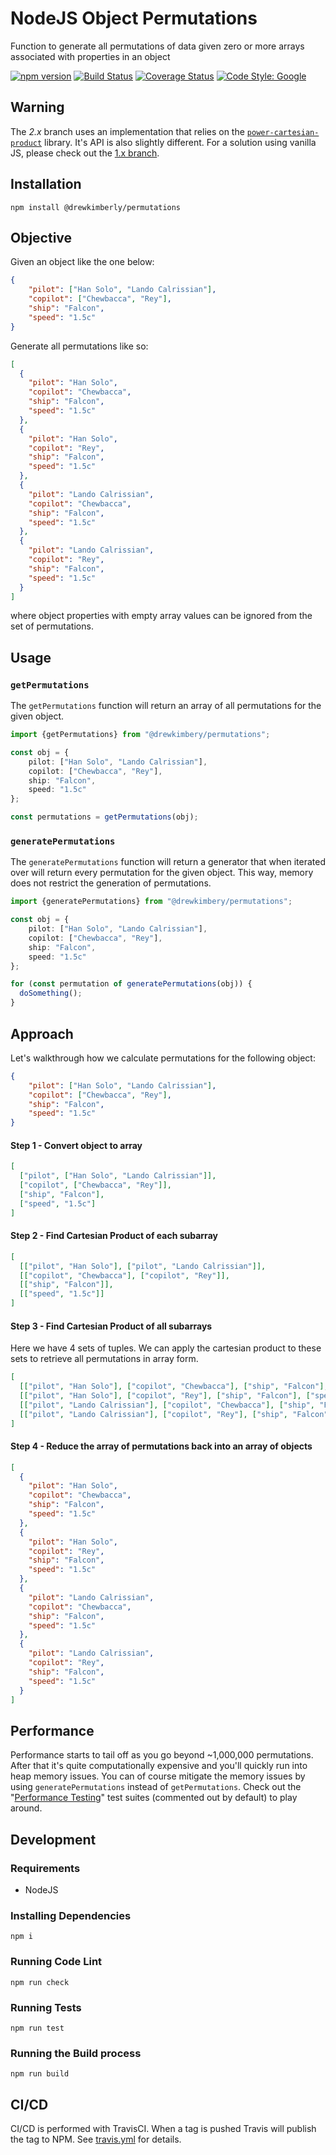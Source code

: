 # NodeJS Object Permutations
Function to generate all permutations of data given zero or more arrays associated with properties in an object

[![npm version](https://badge.fury.io/js/%40drewkimberly%2Fpermutations.svg)](https://badge.fury.io/js/%40drewkimberly%2Fpermutations)
[![Build Status](https://travis-ci.org/Drew-Kimberly/permutations.svg?branch=2.x)](https://travis-ci.org/Drew-Kimberly/permutations)
[![Coverage Status](https://coveralls.io/repos/github/Drew-Kimberly/permutations/badge.svg?branch=2.x)](https://coveralls.io/github/Drew-Kimberly/permutations?branch=2.x)
[![Code Style: Google](https://img.shields.io/badge/code%20style-google-blueviolet.svg)](https://github.com/google/gts)

## Warning
The _2.x_ branch uses an implementation that relies on the [`power-cartesian-product`](https://github.com/fisker/power-cartesian-product) library.
It's API is also slightly different. For a solution using vanilla JS, please check out the
 [1.x branch](https://github.com/Drew-Kimberly/permutations/tree/1.x).  

## Installation
```shell script
npm install @drewkimberly/permutations
```

## Objective
Given an object like the one below:
```json
{
    "pilot": ["Han Solo", "Lando Calrissian"],
    "copilot": ["Chewbacca", "Rey"],
    "ship": "Falcon",
    "speed": "1.5c"
}
```

Generate all permutations like so:
```json
[
  {
    "pilot": "Han Solo",
    "copilot": "Chewbacca",
    "ship": "Falcon",
    "speed": "1.5c"
  },
  {
    "pilot": "Han Solo",
    "copilot": "Rey",
    "ship": "Falcon",
    "speed": "1.5c"
  },
  {
    "pilot": "Lando Calrissian",
    "copilot": "Chewbacca",
    "ship": "Falcon",
    "speed": "1.5c"
  },
  {
    "pilot": "Lando Calrissian",
    "copilot": "Rey",
    "ship": "Falcon",
    "speed": "1.5c"
  }
]
```
where object properties with empty array values can be ignored from the set of permutations.

## Usage

### `getPermutations`
The `getPermutations` function will return an array of all permutations for the given object.
```typescript
import {getPermutations} from "@drewkimbery/permutations";

const obj = {
    pilot: ["Han Solo", "Lando Calrissian"],
    copilot: ["Chewbacca", "Rey"],
    ship: "Falcon",
    speed: "1.5c"
};

const permutations = getPermutations(obj);
```

### `generatePermutations`
The `generatePermutations` function will return a generator that when iterated over will return
every permutation for the given object. This way, memory does not restrict the generation of permutations.
```typescript
import {generatePermutations} from "@drewkimbery/permutations";

const obj = {
    pilot: ["Han Solo", "Lando Calrissian"],
    copilot: ["Chewbacca", "Rey"],
    ship: "Falcon",
    speed: "1.5c"
};

for (const permutation of generatePermutations(obj)) {
  doSomething();
}
```

## Approach
Let's walkthrough how we calculate permutations for the following object:
```json
{
    "pilot": ["Han Solo", "Lando Calrissian"],
    "copilot": ["Chewbacca", "Rey"],
    "ship": "Falcon",
    "speed": "1.5c"
}
```

#### Step 1 - Convert object to array
```json
[
  ["pilot", ["Han Solo", "Lando Calrissian"]],
  ["copilot", ["Chewbacca", "Rey"]],
  ["ship", "Falcon"],
  ["speed", "1.5c"]
]
```

#### Step 2 - Find Cartesian Product of each subarray
```json
[
  [["pilot", "Han Solo"], ["pilot", "Lando Calrissian"]],
  [["copilot", "Chewbacca"], ["copilot", "Rey"]],
  [["ship", "Falcon"]],
  [["speed", "1.5c"]]
]
```

#### Step 3 - Find Cartesian Product of all subarrays
Here we have 4 sets of tuples. We can apply the cartesian product to these sets
to retrieve all permutations in array form.
```json
[
  [["pilot", "Han Solo"], ["copilot", "Chewbacca"], ["ship", "Falcon"], ["speed", "1.5c"]],
  [["pilot", "Han Solo"], ["copilot", "Rey"], ["ship", "Falcon"], ["speed", "1.5c"]],
  [["pilot", "Lando Calrissian"], ["copilot", "Chewbacca"], ["ship", "Falcon"], ["speed", "1.5c"]],
  [["pilot", "Lando Calrissian"], ["copilot", "Rey"], ["ship", "Falcon"], ["speed", "1.5c"]]
]
```

#### Step 4 - Reduce the array of permutations back into an array of objects
```json
[
  {
    "pilot": "Han Solo",
    "copilot": "Chewbacca",
    "ship": "Falcon",
    "speed": "1.5c"
  },
  {
    "pilot": "Han Solo",
    "copilot": "Rey",
    "ship": "Falcon",
    "speed": "1.5c"
  },
  {
    "pilot": "Lando Calrissian",
    "copilot": "Chewbacca",
    "ship": "Falcon",
    "speed": "1.5c"
  },
  {
    "pilot": "Lando Calrissian",
    "copilot": "Rey",
    "ship": "Falcon",
    "speed": "1.5c"
  }
]
```

## Performance
Performance starts to tail off as you go beyond ~1,000,000 permutations. After that
it's quite computationally expensive and you'll quickly run into heap memory issues.
You can of course mitigate the memory issues by using `generatePermutations` instead of `getPermutations`.
Check out the "[Performance Testing](./test/__tests__/index.spec.ts)" test suites (commented out by default)
to play around.

## Development

### Requirements
- NodeJS

### Installing Dependencies
```shell script
npm i
```

### Running Code Lint
```shell script
npm run check
```

### Running Tests
```shell script
npm run test
```

### Running the Build process
```shell script
npm run build
```

## CI/CD
CI/CD is performed with TravisCI. When a tag is pushed Travis will publish the
tag to NPM. See [travis.yml](./.travis.yml) for details. 
